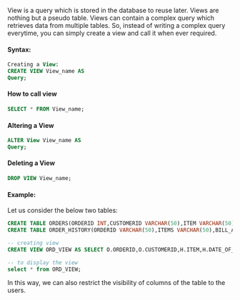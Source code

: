
View is a query which is stored in the database to reuse later. Views are nothing but a pseudo table. Views can contain a complex query which retrieves data from multiple tables. So, instead of writing a complex query everytime, you can simply create a view and call it when ever required.

#### Syntax:
```sql
Creating a View:
CREATE VIEW View_name AS 
Query;
```

#### How to call view
```sql
SELECT * FROM View_name;
```
#### Altering a View
```sql
ALTER View View_name AS 
Query;
```
#### Deleting a View
```sql
DROP VIEW View_name;
```
#### Example:
Let us consider the below two tables:
```sql
CREATE TABLE ORDERS(ORDERID INT,CUSTOMERID VARCHAR(50),ITEM VARCHAR(50),BILL_AMOUNT DECIMAL(10,2));
CREATE TABLE ORDER_HISTORY(ORDERID VARCHAR(50),ITEMS VARCHAR(50),BILL_AMOUNT DECIMAL(10,2),DATE_OF_ORDER DATE);

-- creating view
CREATE VIEW ORD_VIEW AS SELECT O.ORDERID,O.CUSTOMERID,H.ITEM,H.DATE_OF_ORDER from ORDERS O INNER JOIN ORDER_HISTORY H; 

-- to display the view
select * from ORD_VIEW;
```
In this way, we can also restrict the visibility of columns of the table to the users.